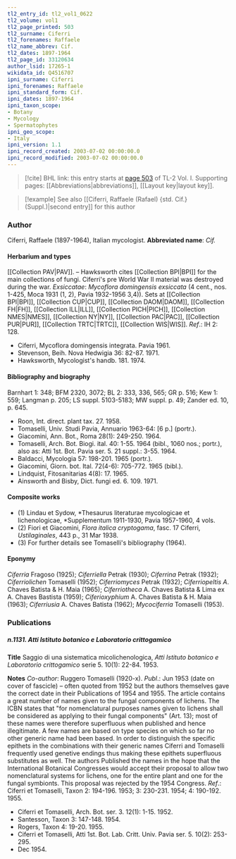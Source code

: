 ```yaml
---
tl2_entry_id: tl2_vol1_0622
tl2_volume: vol1
tl2_page_printed: 503
tl2_surname: Ciferri
tl2_forenames: Raffaele
tl2_name_abbrev: Cif.
tl2_dates: 1897-1964
tl2_page_id: 33120634
author_lsid: 17265-1
wikidata_id: Q4516707
ipni_surname: Ciferri
ipni_forenames: Raffaele
ipni_standard_form: Cif.
ipni_dates: 1897-1964
ipni_taxon_scope: 
- Botany
- Mycology
- Spermatophytes
ipni_geo_scope: 
- Italy
ipni_version: 1.1
ipni_record_created: 2003-07-02 00:00:00.0
ipni_record_modified: 2003-07-02 00:00:00.0
---
```



> [!cite] BHL link: this entry starts at [page 503](https://www.biodiversitylibrary.org/page/33120634) of TL-2 Vol. I.
> Supporting pages: [[Abbreviations|abbreviations]], [[Layout key|layout key]].

> [!example] See also [[Ciferri, Raffaele (Rafael) {std. Cif.} (Suppl.)|second entry]] for this author

### Author

Ciferri, Raffaele (1897-1964), Italian mycologist. 
**Abbreviated name**: *Cif.*

#### Herbarium and types

[[Collection PAV|PAV]]. – Hawksworth cites [[Collection BPI|BPI]] for the main collections of fungi. Ciferri's pre World War II material was destroyed during the war.
*Exsiccatae*: *Mycoflora domingensis exsiccata* (4 cent., nos. 1-425, Moca 1931 (1, 2), Pavia 1932-1956 3,4)). Sets at [[Collection BPI|BPI]], [[Collection CUP|CUP]], [[Collection DAOM|DAOM]], [[Collection FH|FH]], [[Collection ILL|ILL]], [[Collection PICH|PICH]], [[Collection NMES|NMES]], [[Collection NY|NY]], [[Collection PAC|PAC]], [[Collection PUR|PUR]], [[Collection TRTC|TRTC]], [[Collection WIS|WIS]].
*Ref*.: IH 2: 128.
- Ciferri, Mycoflora domingensis integrata. Pavia 1961.
- Stevenson, Beih. Nova Hedwigia 36: 82-87. 1971.
- Hawksworth, Mycologist's handb. 181. 1974.

#### Bibliography and biography

Barnhart 1: 348; BFM 2320, 3072; BL 2: 333, 336, 565; GR p. 516; Kew 1: 559; Langman p. 205; LS suppl. 5103-5183; MW suppl. p. 49; Zander ed. 10, p. 645.
- Roon, Int. direct. plant tax. 27. 1958.
- Tomaselli, Univ. Studi Pavia, Annuario 1963-64: \[6 p.\] (portr.).
- Giacomini, Ann. Bot., Roma 28(1): 249-250. 1964.
- Tomaselli, Arch. Bot. Biogi. ital. 40: 1-55. 1964 (bibl., 1060 nos.; portr.), also as: Atti 1st. Bot. Pavia ser. 5. 21 suppl.: 3-55. 1964.
- Baldacci, Mycologia 57: 198-201. 1965 (portr.).
- Giacomini, Giorn. bot. Ital. 72(4-6): 705-772. 1965 (bibl.).
- Lindquist, Fitosanitarias 4(8): 17. 1965.
- Ainsworth and Bisby, Dict. fungi ed. 6. 109. 1971.

#### Composite works

- (1) Lindau et Sydow, *Thesaurus literaturae mycologicae et lichenologicae, *Supplementum 1911-1930, Pavia 1957-1960, 4 vols.
- (2) Fiori et Giacomini, *Flora italica cryptogama*, fasc. 17 Ciferri, *Ustilaginales*, 443 p., 31 Mar 1938.
- (3) For further details see Tomaselli's bibliography (1964).

#### Eponymy

*Ciferria* Fragoso (1925); *Ciferriella* Petrak (1930); *Ciferrina* Petrak (1932); *Ciferriolichen* Tomaselli (1952); *Ciferriomyces* Petrak (1932); *Ciferriopeltis A*. Chaves Batista & H. Maia (1965); *Ciferriotheca* A. Chaves Batista & Lima ex A. Chaves Bastista (1959); *Ciferioxyphium* A. Chaves Batista & H. Maia (1963); *Ciferriusia* A. Chaves Batista (1962); *Mycociferria* Tomaselli (1953).

### Publications

##### n.1131. Atti Istituto botanico e Laboratorio crittogamico

**Title**
Saggio di una sistematica micolichenologica, *Atti Istituto botanico e Laboratorio crittogamico* serie 5. 10(1): 22-84. 1953.

**Notes**
*Co-author*: Ruggero Tomaselli (1920-x).
*Publ*.: Jun 1953 (date on cover of fascicle) – often quoted from 1952 but the authors themselves gave the correct date in their Publications of 1954 and 1955. The article contains a great number of names given to the fungal components of lichens. The ICBN states that "for nomenclatural purposes names given to lichens shall be considered as applying to their fungal components" (Art. 13); most of these names were therefore superfluous when published and hence illegitimate. A few names are based on type species on which so far no other generic name had been based. In order to distinguish the specific epithets in the combinations with their generic names Ciferri and Tomaselli frequently used genetive endings thus making these epithets superfluous substitutes as well. The authors Published the names in the hope that the International Botanical Congresses would accept their proposal to allow two nomenclatural systems for lichens, one for the entire plant and one for the fungal symbionts. This proposal was rejected by the 1954 Congress.
*Ref*.: Ciferri et Tomaselli, Taxon 2: 194-196. 1953; 3: 230-231. 1954; 4: 190-192. 1955.
- Ciferri et Tomaselli, Arch. Bot. ser. 3. 12(1): 1-15. 1952.
- Santesson, Taxon 3: 147-148. 1954.
- Rogers, Taxon 4: 19-20. 1955.
- Ciferri et Tomaselli, Atti 1st. Bot. Lab. Critt. Univ. Pavia ser. 5. 10(2): 253-295.
- Dec 1954.

